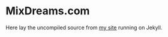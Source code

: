 # MixDreams.com

Here lay the uncompiled source from [my site](http://mixdreams.com) running on Jekyll.